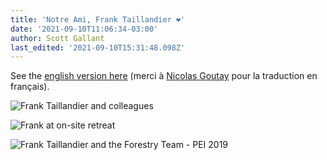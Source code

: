 ```yaml
---
title: 'Notre Ami, Frank Taillandier ❤️'
date: '2021-09-10T11:06:34-03:00'
author: Scott Gallant
last_edited: '2021-09-10T15:31:48.098Z'
---
```

See the [english version here](#) (merci à [Nicolas Goutay](https://twitter.com/messages/17271529-58286073) pour la traduction en français).

![Frank Taillandier and colleagues](https://res.cloudinary.com/forestry-demo/image/upload/v1631283892/tina-io/blog/frank-and-team-pei.jpg)




![Frank at on-site retreat](https://res.cloudinary.com/forestry-demo/image/upload/v1631283892/tina-io/blog/forestry-retreat-1300.jpg)


![Frank Taillandier and the Forestry Team - PEI 2019](https://res.cloudinary.com/forestry-demo/image/upload/v1631283892/tina-io/blog/forestry-team-pei.jpg)
